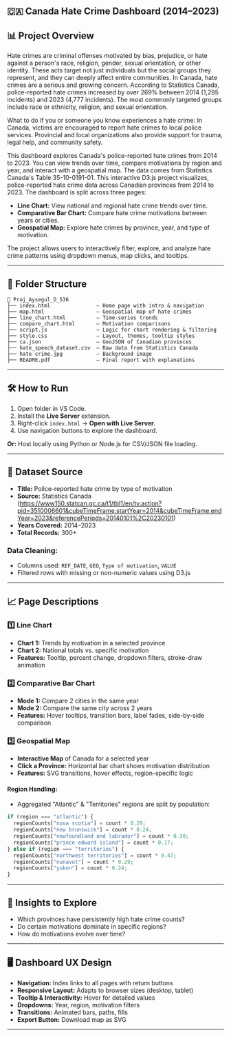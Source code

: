 
 🇨🇦 Canada Hate Crime Dashboard (2014–2023)
---

## 📊 Project Overview

Hate crimes are criminal offenses motivated by bias, prejudice, or hate against a person's race, religion, gender, sexual orientation, or other identity. These acts target not just individuals but the social groups they represent, and they can deeply affect entire communities. In Canada, hate crimes are a serious and growing concern. According to Statistics Canada, police-reported hate crimes increased by over 269% between 2014 (1,295 incidents) and 2023 (4,777 incidents). The most commonly targeted groups include race or ethnicity, religion, and sexual orientation.

What to do if you or someone you know experiences a hate crime: In Canada, victims are encouraged to report hate crimes to local police services. Provincial and local organizations also provide support for trauma, legal help, and community safety.

This dashboard explores Canada's police-reported hate crimes from 2014 to 2023. You can view trends over time, compare motivations by region and year, and interact with a geospatial map. The data comes from Statistics Canada's Table 35-10-0191-01. This interactive D3.js project visualizes, police-reported hate crime data across Canadian provinces from 2014 to 2023. The dashboard is split across three pages:

- **Line Chart:** View national and regional hate crime trends over time.
- **Comparative Bar Chart:** Compare hate crime motivations between years or cities.
- **Geospatial Map:** Explore hate crimes by province, year, and type of motivation.

The project allows users to interactively filter, explore, and analyze hate crime patterns using dropdown menus, map clicks, and tooltips.

---

## 📁 Folder Structure

```
📁 Proj_Aysegul_D_536
├── index.html               – Home page with intro & navigation
├── map.html                 – Geospatial map of hate crimes
├── line_chart.html          – Time-series trends
├── compare_chart.html       – Motivation comparisons
├── script.js                – Logic for chart rendering & filtering
├── style.css                – Layout, themes, tooltip styles
├── ca.json                  – GeoJSON of Canadian provinces
├── hate_speech_dataset.csv  – Raw data from Statistics Canada
├── hate crime.jpg           – Background image
├── README.pdf               – Final report with explanations
```

---

## 🛠️ How to Run

1. Open folder in VS Code.
2. Install the **Live Server** extension.
3. Right-click `index.html` → **Open with Live Server**.
4. Use navigation buttons to explore the dashboard.

**Or:** Host locally using Python or Node.js for CSV/JSON file loading.

---

## 🧩 Dataset Source

- **Title:** Police-reported hate crime by type of motivation  
- **Source:** Statistics Canada (https://www150.statcan.gc.ca/t1/tbl1/en/tv.action?pid=3510006601&cubeTimeFrame.startYear=2014&cubeTimeFrame.endYear=2023&referencePeriods=20140101%2C20230101)
- **Years Covered:** 2014–2023  
- **Total Records:** 300+

### Data Cleaning:
- Columns used: `REF_DATE`, `GEO`, `Type of motivation`, `VALUE`
- Filtered rows with missing or non-numeric values using D3.js

---

## 📈 Page Descriptions

### 1️⃣ Line Chart

- **Chart 1:** Trends by motivation in a selected province
- **Chart 2:** National totals vs. specific motivation
- **Features:** Tooltip, percent change, dropdown filters, stroke-draw animation

### 2️⃣ Comparative Bar Chart

- **Mode 1:** Compare 2 cities in the same year
- **Mode 2:** Compare the same city across 2 years
- **Features:** Hover tooltips, transition bars, label fades, side-by-side comparison

### 3️⃣ Geospatial Map

- **Interactive Map** of Canada for a selected year
- **Click a Province:** Horizontal bar chart shows motivation distribution
- **Features:** SVG transitions, hover effects, region-specific logic

#### Region Handling:
- Aggregated "Atlantic" & "Territories" regions are split by population:
```js
if (region === "atlantic") {
  regionCounts["nova scotia"] = count * 0.29;
  regionCounts["new brunswick"] = count * 0.24;
  regionCounts["newfoundland and labrador"] = count * 0.30;
  regionCounts["prince edward island"] = count * 0.17;
} else if (region === "territories") {
  regionCounts["northwest territories"] = count * 0.47;
  regionCounts["nunavut"] = count * 0.29;
  regionCounts["yukon"] = count * 0.24;
}
```

---

## 🧠 Insights to Explore

- Which provinces have persistently high hate crime counts?
- Do certain motivations dominate in specific regions?
- How do motivations evolve over time?

---

## 🖥️ Dashboard UX Design

- **Navigation:** Index links to all pages with return buttons
- **Responsive Layout:** Adapts to browser sizes (desktop, tablet)
- **Tooltip & Interactivity:** Hover for detailed values
- **Dropdowns:** Year, region, motivation filters
- **Transitions:** Animated bars, paths, fills
- **Export Button:** Download map as SVG

---

